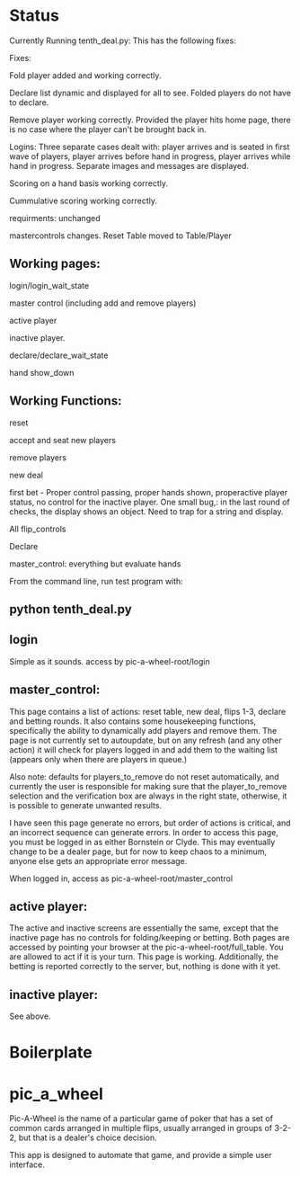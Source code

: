 # Status

Currently Running tenth_deal.py:  This has the following fixes:

Fixes:  

Fold player added and working correctly.

Declare list dynamic and displayed for all to see.  Folded players do not have to declare.

Remove player working correctly.  Provided the player hits home page, there is no case where the player can't be brought back in.

Logins:  Three separate cases dealt with: player arrives and is seated in first wave of players, player arrives before hand in progress, player arrives while hand in progress. Separate images and messages are displayed.

Scoring on a hand basis working correctly.

Cummulative scoring working correctly.

requirments: unchanged

mastercontrols changes.  Reset Table moved to Table/Player


## Working pages:

login/login_wait_state

master control (including add and remove players)

active player

inactive player.

declare/declare_wait_state

hand show_down

## Working Functions:

reset

accept and seat new players

remove players

new deal

first bet - Proper control passing, proper hands shown, properactive player status, no control for the inactive player.  One small bug,: in the last round of checks, the display shows an object.  Need to trap for a string and display.

All flip_controls

Declare

master_control:  everything but evaluate hands


From the command line, run test program with:

## python tenth_deal.py



## login

Simple as it sounds.  access by pic-a-wheel-root/login

## master_control:

This page contains a list of actions: reset table, new deal, flips 1-3, declare and betting rounds.   It also contains some housekeeping functions, specifically the ability to dynamically add players and remove them.  The page is not currently set to autoupdate, but on any refresh (and any other action) it will check for players logged in and add them to the waiting list (appears only when there are players in queue.)

Also note:  defaults for players_to_remove do not reset automatically, and currently the user is responsible for making sure that the player_to_remove selection and the verification box are always in the right state, otherwise, it is possible to generate unwanted results.

I have seen this page generate no errors, but order of actions is critical, and an incorrect sequence can generate errors.  In order to access this page, you must be logged in as either Bornstein or Clyde.  This may eventually change to be a dealer page, but for now to keep chaos to a minimum, anyone else gets an appropriate error message.

When logged in, access as pic-a-wheel-root/master_control

## active player:

The active and inactive screens are essentially the same, except that the inactive page has no controls for folding/keeping or betting.  Both pages are accessed by pointing your browser at the pic-a-wheel-root/full_table.  You are allowed to act if it is your turn.  This page is working.  Additionally, the betting is reported correctly to the server, but, nothing is done with it yet.


## inactive player:
See above.  

# Boilerplate
# pic_a_wheel
Pic-A-Wheel is the name of a particular game of poker that has a set of common cards arranged in multiple flips, usually arranged in groups of 3-2-2, but that is a dealer's choice decision.

This app is designed to automate that game, and provide a simple user interface.  
